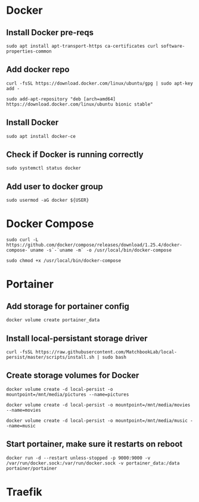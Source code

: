 

# Docker
<!-- https://www.digitalocean.com/community/tutorials/how-to-install-and-use-docker-on-ubuntu-18-04 -->

## Install Docker pre-reqs

`sudo apt install apt-transport-https ca-certificates curl software-properties-common`

## Add docker repo

`curl -fsSL https://download.docker.com/linux/ubuntu/gpg | sudo apt-key add -`

`sudo add-apt-repository "deb [arch=amd64] https://download.docker.com/linux/ubuntu bionic stable"`

## Install Docker

`sudo apt install docker-ce`

## Check if Docker is running correctly

`sudo systemctl status docker`

## Add user to docker group

`sudo usermod -aG docker ${USER}`

# Docker Compose
<!-- https://github.com/docker/compose -->

```sudo curl -L https://github.com/docker/compose/releases/download/1.25.4/docker-compose-`uname -s`-`uname -m` -o /usr/local/bin/docker-compose```

`sudo chmod +x /usr/local/bin/docker-compose`

# Portainer
<!-- https://clouding.io/kb/en-us/articles/360010398219-Install-Portainer-on-Ubuntu-18-04 -->

## Add storage for portainer config

`docker volume create portainer_data`

<!-- https://github.com/MatchbookLab/local-persist -->
## Install local-persistant storage driver 

`curl -fsSL https://raw.githubusercontent.com/MatchbookLab/local-persist/master/scripts/install.sh | sudo bash`



## Create storage volumes for Docker

`docker volume create -d local-persist -o mountpoint=/mnt/media/pictures --name=pictures`

`docker volume create -d local-persist -o mountpoint=/mnt/media/movies --name=movies`

`docker volume create -d local-persist -o mountpoint=/mnt/media/music --name=music`

## Start portainer, make sure it restarts on reboot

`docker run -d --restart unless-stopped -p 9000:9000 -v /var/run/docker.sock:/var/run/docker.sock -v portainer_data:/data portainer/portainer`

# Traefik
<!-- https://techrevelations.de/2019/11/10/nextcloud-and-traefik-v2/ -->
<!-- https://www.smarthomebeginner.com/traefik-reverse-proxy-tutorial-for-docker/ -->
